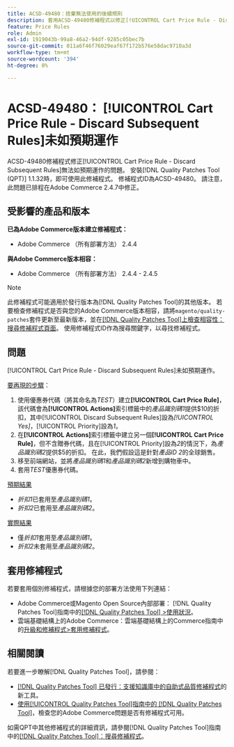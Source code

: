 ```yaml
---
title: ACSD-49480：捨棄無法使用的後續規則
description: 套用ACSD-49480修補程式以修正[!UICONTROL Cart Price Rule - Discard Subsequent Rules]無法如預期運作的Adobe Commerce問題。
feature: Price Rules
role: Admin
exl-id: 1919043b-99a8-46a2-94df-9285c05bec7b
source-git-commit: 011a6f46f76029eaf67f172b576e58dac9710a3d
workflow-type: tm+mt
source-wordcount: '394'
ht-degree: 0%

---
```


# ACSD-49480： [!UICONTROL Cart Price Rule - Discard Subsequent Rules]未如預期運作

ACSD-49480修補程式修正[!UICONTROL Cart Price Rule - Discard Subsequent Rules]無法如預期運作的問題。 安裝[!DNL Quality Patches Tool (QPT)] 1.1.32時，即可使用此修補程式。 修補程式ID為ACSD-49480。 請注意，此問題已排程在Adobe Commerce 2.4.7中修正。

## 受影響的產品和版本

**已為Adobe Commerce版本建立修補程式：**

* Adobe Commerce （所有部署方法） 2.4.4

**與Adobe Commerce版本相容：**

* Adobe Commerce （所有部署方法） 2.4.4 - 2.4.5

>[!NOTE]
>
>此修補程式可能適用於發行版本為[!DNL Quality Patches Tool]的其他版本。 若要檢查修補程式是否與您的Adobe Commerce版本相容，請將`magento/quality-patches`套件更新至最新版本，並在[[!DNL Quality Patches Tool]上檢查相容性：搜尋修補程式頁面](https://experienceleague.adobe.com/tools/commerce-quality-patches/index.html)。 使用修補程式ID作為搜尋關鍵字，以尋找修補程式。

## 問題

[!UICONTROL Cart Price Rule - Discard Subsequent Rules]未如預期運作。

<u>要再現的步驟</u>：

1. 使用優惠券代碼（將其命名為&#x200B;*TEST*）建立&#x200B;**[!UICONTROL Cart Price Rule]**，該代碼會為&#x200B;**[!UICONTROL Actions]**&#x200B;索引標籤中的&#x200B;*產品識別碼1*&#x200B;提供$10的折扣，其中[!UICONTROL Discard Subsequent Rules]設為&#x200B;*[!UICONTROL Yes]*，[!UICONTROL Priority]設為&#x200B;*1*。
1. 在&#x200B;**[!UICONTROL Actions]**&#x200B;索引標籤中建立另一個&#x200B;**[!UICONTROL Cart Price Rule]**，但不含贈券代碼，且在[!UICONTROL Priority]設為&#x200B;*2*&#x200B;的情況下，為&#x200B;*產品識別碼2*&#x200B;提供$5的折扣。 在此，我們假設這是針對&#x200B;*產品ID 2*&#x200B;的全球銷售。
1. 移至前端網站，並將&#x200B;*產品識別碼1*&#x200B;和&#x200B;*產品識別碼2*&#x200B;新增到購物車中。
1. 套用&#x200B;*TEST*&#x200B;優惠券代碼。

<u>預期結果</u>

* *折扣1*&#x200B;已套用至&#x200B;*產品識別碼1*。
* *折扣2*&#x200B;已套用至&#x200B;*產品識別碼2*。

<u>實際結果</u>

* 僅&#x200B;*折扣1*&#x200B;套用至&#x200B;*產品識別碼1*。
* *折扣2*&#x200B;未套用至&#x200B;*產品識別碼2*。

## 套用修補程式

若要套用個別修補程式，請根據您的部署方法使用下列連結：

* Adobe Commerce或Magento Open Source內部部署： [!DNL Quality Patches Tool]指南中的[[!DNL Quality Patches Tool] >使用狀況](/help/tools/quality-patches-tool/usage.md)。
* 雲端基礎結構上的Adobe Commerce：雲端基礎結構上的Commerce指南中的[升級和修補程式>套用修補程式](https://experienceleague.adobe.com/docs/commerce-cloud-service/user-guide/develop/upgrade/apply-patches.html)。

## 相關閱讀

若要進一步瞭解[!DNL Quality Patches Tool]，請參閱：

* [[!DNL Quality Patches Tool] 已發行：支援知識庫中的自助式品質修補程式](https://experienceleague.adobe.com/en/docs/commerce-operations/tools/quality-patches-tool/quality-patches-tool-to-self-serve-quality-patches)的新工具。
* [使用[!UICONTROL Quality Patches Tool]指南中的 [!DNL Quality Patches Tool]](/help/tools/quality-patches-tool/patches-available-in-qpt/check-patch-for-magento-issue-with-magento-quality-patches.md)，檢查您的Adobe Commerce問題是否有修補程式可用。


如需QPT中其他修補程式的詳細資訊，請參閱[!DNL Quality Patches Tool]指南中的[[!DNL Quality Patches Tool]：搜尋修補程式](https://experienceleague.adobe.com/tools/commerce-quality-patches/index.html)。
